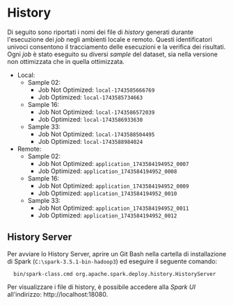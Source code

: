 # History

Di seguito sono riportati i nomi dei file di *history* generati durante l'esecuzione dei *job* negli ambienti locale e remoto.
Questi identificatori univoci consentono il tracciamento delle esecuzioni e la verifica dei risultati.
Ogni *job* è stato eseguito su diversi *sample* del dataset, sia nella versione non ottimizzata che in quella ottimizzata.

- Local:
  - Sample 02:
    - Job Not Optimized: `local-1743585666769`
    - Job Optimized: `local-1743585734663`
  - Sample 16:
    - Job Not Optimized: `local-1743586572039`
    - Job Optimized: `local-1743586933630`
  - Sample 33:
    - Job Not Optimized: `local-1743588504495`
    - Job Optimized: `local-1743588984024`
- Remote:
  - Sample 02:
    - Job Not Optimized: `application_1743584194952_0007`
    - Job Optimized: `application_1743584194952_0008`
  - Sample 16:
    - Job Not Optimized: `application_1743584194952_0009`
    - Job Optimized: `application_1743584194952_0010`
  - Sample 33:
    - Job Not Optimized: `application_1743584194952_0011`
    - Job Optimized: `application_1743584194952_0012`


## History Server
Per avviare lo History Server, aprire un Git Bash nella cartella di installazione di Spark (`C:\spark-3.5.1-bin-hadoop3`) ed eseguire il seguente comando:
```shell
  bin/spark-class.cmd org.apache.spark.deploy.history.HistoryServer
```
Per visualizzare i file di history, è possibile accedere alla *Spark UI* all'indirizzo: http://localhost:18080.